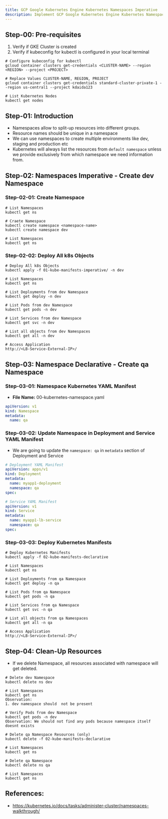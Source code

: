 ```yaml
---
title: GCP Google Kubernetes Engine Kubernetes Namespaces Imperative
description: Implement GCP Google Kubernetes Engine Kubernetes Namespaces Imperative
---
```


## Step-00: Pre-requisites
1. Verify if GKE Cluster is created
2. Verify if kubeconfig for kubectl is configured in your local terminal
```t
# Configure kubeconfig for kubectl
gcloud container clusters get-credentials <CLUSTER-NAME> --region <REGION> --project <PROJECT>

# Replace Values CLUSTER-NAME, REGION, PROJECT
gcloud container clusters get-credentials standard-cluster-private-1 --region us-central1 --project kdaida123

# List Kubernetes Nodes
kubectl get nodes
```

## Step-01: Introduction
- Namespaces allow to split-up resources into different groups.
- Resource names should be unique in a namespace
- We can use namespaces to create multiple environments like dev, staging and production etc
- Kubernetes will always list the resources from `default namespace` unless we provide exclusively from which namespace we need information from.

## Step-02: Namespaces Imperative - Create dev Namespace
### Step-02-01: Create Namespace
```t
# List Namespaces
kubectl get ns 

# Craete Namespace
kubectl create namespace <namespace-name>
kubectl create namespace dev

# List Namespaces
kubectl get ns 
```
### Step-02-02: Deploy All k8s Objects
```t
# Deploy All k8s Objects
kubectl apply -f 01-kube-manifests-imperative/ -n dev

# List Namespaces
kubectl get ns

# List Deployments from dev Namespace
kubectl get deploy -n dev

# List Pods from dev Namespace
kubectl get pods -n dev

# List Services from dev Namespace
kubectl get svc -n dev

# List all objects from dev Namespaces
kubectl get all -n dev

# Access Application
http://<LB-Service-External-IP>/
```

## Step-03: Namespace Declarative - Create qa Namespace

### Step-03-01: Namespace Kubernetes YAML Manifest
- **File Name:** 00-kubernetes-namespace.yaml
```yaml
apiVersion: v1
kind: Namespace
metadata:
  name: qa
```

### Step-03-02: Update Namespace in Deployment and Service YAML Manifest
- We are going to update the `namespace: qa` in `metadata` section of Deployment and Service
```yaml
# Deployment YAML Manifest
apiVersion: apps/v1
kind: Deployment 
metadata: 
  name: myapp1-deployment
  namespace: qa
spec: 

# Service YAML Manifest
apiVersion: v1
kind: Service 
metadata:
  name: myapp1-lb-service
  namespace: qa
spec:
```

### Step-03-03: Deploy Kubernetes Manifests
```t
# Deploy Kubernetes Manifests
kubectl apply -f 02-kube-manifests-declarative

# List Namespaces
kubectl get ns

# List Deployments from qa Namespace
kubectl get deploy -n qa

# List Pods from qa Namespace
kubectl get pods -n qa

# List Services from qa Namespace
kubectl get svc -n qa

# List all objects from qa Namespaces
kubectl get all -n qa

# Access Application
http://<LB-Service-External-IP>/
```

## Step-04: Clean-Up Resources
- If we delete Namespace, all resources associated with namespace will get deleted.
```t
# Delete dev Namespace
kubectl delete ns dev

# List Namespaces
kubectl get ns
Observation:
1. dev namespace should  not be present

# Verify Pods from dev Namespace
kubectl get pods -n dev
Observation: We should not find any pods because namespace itself doesnt exists

# Delete qa Namespace Resources (only)
kubectl delete -f 02-kube-manifests-declarative

# List Namespaces
kubectl get ns

# Delete qa Namespace
kubectl delete ns qa

# List Namespaces
kubectl get ns
```

## References:
- https://kubernetes.io/docs/tasks/administer-cluster/namespaces-walkthrough/